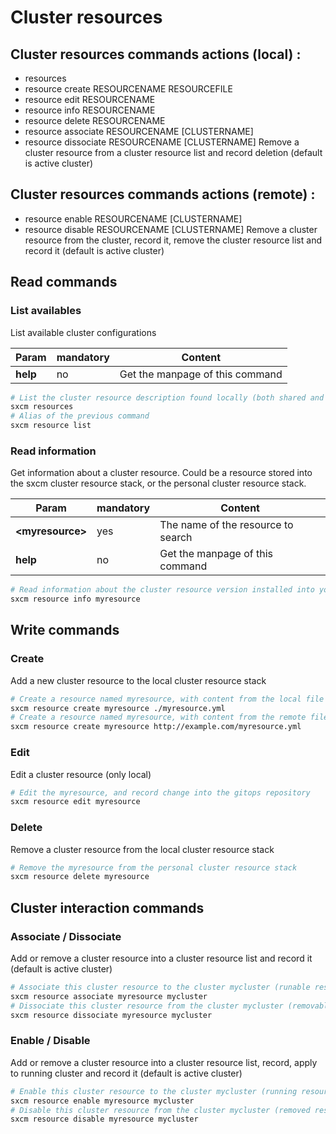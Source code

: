 # Cluster resources

## Cluster resources commands actions (local) :
  - resources                                        
  - resource create RESOURCENAME RESOURCEFILE        
  - resource edit RESOURCENAME                       
  - resource info RESOURCENAME                       
  - resource delete RESOURCENAME                     
  - resource associate RESOURCENAME [CLUSTERNAME]    
  - resource dissociate RESOURCENAME [CLUSTERNAME]   Remove a cluster resource from a cluster resource list and record deletion (default is active cluster)

## Cluster resources commands actions (remote) :
  - resource enable RESOURCENAME [CLUSTERNAME]       
  - resource disable RESOURCENAME [CLUSTERNAME]      Remove a cluster resource from the cluster, record it, remove the cluster resource list and record it (default is active cluster)







## Read commands

### List availables

List available cluster configurations

| Param    | mandatory | Content                         |
| -------- | --------- | ------------------------------- |
| **help** | no        | Get the manpage of this command |

```bash
# List the cluster resource description found locally (both shared and personal)
sxcm resources
# Alias of the previous command
sxcm resource list
```

### Read information

Get information about a cluster resource. Could be a resource stored into the sxcm cluster resource stack, 
or the personal cluster resource stack.

| Param             | mandatory | Content                         |
| ----------------- | --------- | ------------------------------- |
| **\<myresource>** | yes       | The name of the resource to search |
| **help**          | no        | Get the manpage of this command |

```bash
# Read information about the cluster resource version installed into your host (local)
sxcm resource info myresource
```

## Write commands

### Create

Add a new cluster resource to the local cluster resource stack

```bash
# Create a resource named myresource, with content from the local file myresource.yml, in your personal resource stack
sxcm resource create myresource ./myresource.yml
# Create a resource named myresource, with content from the remote file http://example.com/myresource.yml, in your personal resource stack
sxcm resource create myresource http://example.com/myresource.yml
```

### Edit

Edit a cluster resource (only local)

```bash
# Edit the myresource, and record change into the gitops repository
sxcm resource edit myresource
```

### Delete

Remove a cluster resource from the local cluster resource stack

```bash
# Remove the myresource from the personal cluster resource stack
sxcm resource delete myresource
```

## Cluster interaction commands

### Associate / Dissociate

Add or remove a cluster resource into a cluster resource list and record it (default is active cluster)

```bash
# Associate this cluster resource to the cluster mycluster (runable resource)
sxcm resource associate myresource mycluster
# Dissociate this cluster resource from the cluster mycluster (removable resource)
sxcm resource dissociate myresource mycluster
```

### Enable / Disable

Add or remove a cluster resource into a cluster resource list, record, apply to running cluster and record it (default is active cluster)

```bash
# Enable this cluster resource to the cluster mycluster (running resource)
sxcm resource enable myresource mycluster
# Disable this cluster resource from the cluster mycluster (removed resource)
sxcm resource disable myresource mycluster
```
